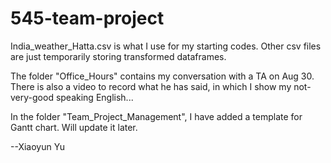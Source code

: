 # 545-team-project

India_weather_Hatta.csv   is what I use for my starting codes. Other csv files are just temporarily storing transformed dataframes.  

The folder "Office_Hours" contains my conversation with a TA on Aug 30. There is also a video to record what he has said, in which I show my not-very-good speaking English...

In the folder "Team_Project_Management", I have added a template for Gantt chart. Will update it later. 

--Xiaoyun Yu